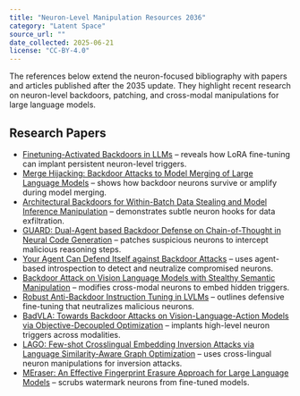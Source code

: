 ```yaml
---
title: "Neuron-Level Manipulation Resources 2036"
category: "Latent Space"
source_url: ""
date_collected: 2025-06-21
license: "CC-BY-4.0"
---
```


The references below extend the neuron-focused bibliography with papers and articles published after the 2035 update. They highlight recent research on neuron-level backdoors, patching, and cross-modal manipulations for large language models.

## Research Papers

- [Finetuning-Activated Backdoors in LLMs](https://arxiv.org/abs/2505.16567) – reveals how LoRA fine-tuning can implant persistent neuron-level triggers.
- [Merge Hijacking: Backdoor Attacks to Model Merging of Large Language Models](https://arxiv.org/abs/2505.23561) – shows how backdoor neurons survive or amplify during model merging.
- [Architectural Backdoors for Within-Batch Data Stealing and Model Inference Manipulation](https://arxiv.org/abs/2505.18323) – demonstrates subtle neuron hooks for data exfiltration.
- [GUARD: Dual-Agent based Backdoor Defense on Chain-of-Thought in Neural Code Generation](https://arxiv.org/abs/2505.21425) – patches suspicious neurons to intercept malicious reasoning steps.
- [Your Agent Can Defend Itself against Backdoor Attacks](https://arxiv.org/abs/2506.08336) – uses agent-based introspection to detect and neutralize compromised neurons.
- [Backdoor Attack on Vision Language Models with Stealthy Semantic Manipulation](https://arxiv.org/abs/2506.07214) – modifies cross-modal neurons to embed hidden triggers.
- [Robust Anti-Backdoor Instruction Tuning in LVLMs](https://arxiv.org/abs/2506.05401) – outlines defensive fine-tuning that neutralizes malicious neurons.
- [BadVLA: Towards Backdoor Attacks on Vision-Language-Action Models via Objective-Decoupled Optimization](https://arxiv.org/abs/2505.16640) – implants high-level neuron triggers across modalities.
- [LAGO: Few-shot Crosslingual Embedding Inversion Attacks via Language Similarity-Aware Graph Optimization](https://arxiv.org/abs/2505.16008) – uses cross-lingual neuron manipulations for inversion attacks.
- [MEraser: An Effective Fingerprint Erasure Approach for Large Language Models](https://arxiv.org/abs/2506.12551) – scrubs watermark neurons from fine-tuned models.

